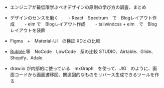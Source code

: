 ### 

- エンジニアが最低限学ぶべきデザインの原則の学び方の調査、まとめ
- デザインのセンスを磨く
　　- React　Spectrum　で　Blogレイアウト作成
　　- elm で　Blogレイアウト作成
　　- tailwindcss + elm　で　Blogレイアウトを装飾

- Figma　+　Material-UI　の検証 XDとの比較
- [ Bubble ](https://bubble.io/) 等　NoCode　LowCode　系の比較
STUDIO、Airtable、Glide、Shopify、Adalo

- draw.io が内部的に使っている　mxGraph　を使って、JIG　のように、画面コードから画面遷移図、関連図的なものをリバース生成できるツールを作る
